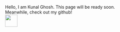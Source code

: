 Hello, I am Kunal Ghosh.
This page will be ready soon. 
<br>
Meanwhile, check out my github!
<br>
<a href="github.com/kunalghosh02">
<img src="https://github.githubassets.com/images/modules/logos_page/GitHub-Mark.png" width="40" height="40">
